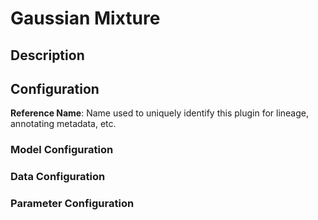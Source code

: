 
# Gaussian Mixture

## Description

## Configuration
**Reference Name**: Name used to uniquely identify this plugin for lineage, annotating metadata, etc.

### Model Configuration

### Data Configuration

### Parameter Configuration

